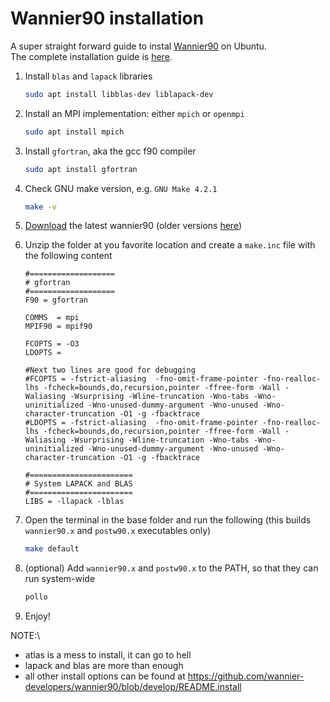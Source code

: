 # Wannier90 installation

A super straight forward guide to instal [Wannier90](https://wannier.org/) on Ubuntu.\
The complete installation guide is [here](https://github.com/wannier-developers/wannier90/blob/develop/README.install).

1. Install `blas` and `lapack` libraries
   
   ```bash
   sudo apt install libblas-dev liblapack-dev
   ```
3. Install an MPI implementation: either `mpich` or `openmpi`
   ```bash
   sudo apt install mpich
   ```
4. Install `gfortran`, aka the gcc f90 compiler
   ```bash
   sudo apt install gfortran
   ```
5. Check GNU make version, e.g. `GNU Make 4.2.1`
   ```bash
   make -v
   ```
6. [Download](https://wannier.org/download/) the latest wannier90 (older versions [here](https://github.com/wannier-developers/wannier90/tags))
7. Unzip the folder at you favorite location and create a `make.inc` file with the following content
   ```
   #===================
   # gfortran
   #===================
   F90 = gfortran

   COMMS  = mpi
   MPIF90 = mpif90

   FCOPTS = -O3
   LDOPTS =

   #Next two lines are good for debugging
   #FCOPTS = -fstrict-aliasing  -fno-omit-frame-pointer -fno-realloc-lhs -fcheck=bounds,do,recursion,pointer -ffree-form -Wall -Waliasing -Wsurprising -Wline-truncation -Wno-tabs -Wno-uninitialized -Wno-unused-dummy-argument -Wno-unused -Wno-character-truncation -O1 -g -fbacktrace
   #LDOPTS = -fstrict-aliasing  -fno-omit-frame-pointer -fno-realloc-lhs -fcheck=bounds,do,recursion,pointer -ffree-form -Wall -Waliasing -Wsurprising -Wline-truncation -Wno-tabs -Wno-uninitialized -Wno-unused-dummy-argument -Wno-unused -Wno-character-truncation -O1 -g -fbacktrace

   #=======================
   # System LAPACK and BLAS
   #=======================
   LIBS = -llapack -lblas
   ```
8. Open the terminal in the base folder and run the following (this builds `wannier90.x` and `postw90.x` executables only)
   ```bash
   make default
   ```
9. (optional) Add `wannier90.x` and `postw90.x` to the PATH, so that they can run system-wide
   ```bash
   pollo
   ```
10. Enjoy!

NOTE:\
- atlas is a mess to install, it can go to hell
- lapack and blas are more than enough
- all other install options can be found at https://github.com/wannier-developers/wannier90/blob/develop/README.install

